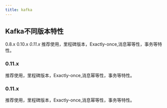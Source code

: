 ```yaml
---
title: kafka
---
```


## Kafka不同版本特性
0.8.x
0.10.x
_0.11.x_
推荐使用，里程碑版本，Exactly-once,消息幂等性，事务等特性。
### 0.11.x
推荐使用，里程碑版本，Exactly-once,消息幂等性，事务等特性。
### 0.11.x
推荐使用，里程碑版本，Exactly-once,消息幂等性，事务等特性。
##
##
